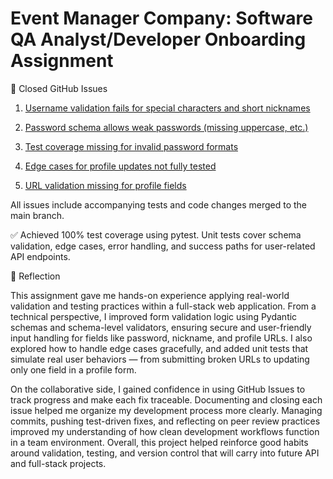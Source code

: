 # Event Manager Company: Software QA Analyst/Developer Onboarding Assignment

🔗 Closed GitHub Issues

1. [Username validation fails for special characters and short nicknames](https://github.com/amschultz21/IS601-Homework10/issues/1)

2. [Password schema allows weak passwords (missing uppercase, etc.)](https://github.com/amschultz21/IS601-Homework10/issues/2)

3. [Test coverage missing for invalid password formats](https://github.com/amschultz21/IS601-Homework10/issues/3)

4. [Edge cases for profile updates not fully tested](https://github.com/amschultz21/IS601-Homework10/issues/4)

5. [URL validation missing for profile fields](https://github.com/amschultz21/IS601-Homework10/issues/5)

All issues include accompanying tests and code changes merged to the main branch.

✅ Achieved 100% test coverage using pytest.
Unit tests cover schema validation, edge cases, error handling, and success paths for user-related API endpoints.

🧠 Reflection

This assignment gave me hands-on experience applying real-world validation and testing practices within a full-stack web application. From a technical perspective, I improved form validation logic using Pydantic schemas and schema-level validators, ensuring secure and user-friendly input handling for fields like password, nickname, and profile URLs. I also explored how to handle edge cases gracefully, and added unit tests that simulate real user behaviors — from submitting broken URLs to updating only one field in a profile form.

On the collaborative side, I gained confidence in using GitHub Issues to track progress and make each fix traceable. Documenting and closing each issue helped me organize my development process more clearly. Managing commits, pushing test-driven fixes, and reflecting on peer review practices improved my understanding of how clean development workflows function in a team environment. Overall, this project helped reinforce good habits around validation, testing, and version control that will carry into future API and full-stack projects.